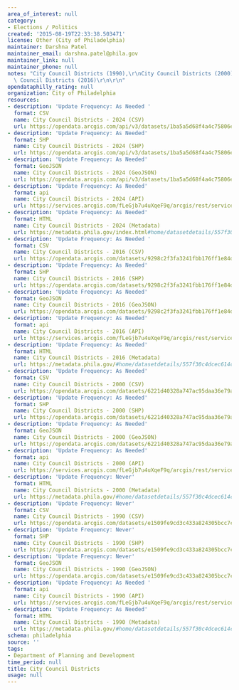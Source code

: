 ```yaml
---
area_of_interest: null
category:
- Elections / Politics
created: '2015-08-19T22:33:38.503471'
license: Other (City of Philadelphia)
maintainer: Darshna Patel
maintainer_email: darshna.patel@phila.gov
maintainer_link: null
maintainer_phone: null
notes: "City Council Districts (1990),\r\nCity Council Districts (2000), and\r\nCity\
  \ Council Districts (2016)\r\n\r\n"
opendataphilly_rating: null
organization: City of Philadelphia
resources:
- description: 'Update Frequency: As Needed '
  format: CSV
  name: City Council Districts - 2024 (CSV)
  url: https://opendata.arcgis.com/api/v3/datasets/1ba5a5d68f4a4c75806e78b1d9245924_0/downloads/data?format=csv&spatialRefId=4326&where=1%3D1
- description: 'Update Frequency: As Needed'
  format: SHP
  name: City Council Districts - 2024 (SHP)
  url: https://opendata.arcgis.com/api/v3/datasets/1ba5a5d68f4a4c75806e78b1d9245924_0/downloads/data?format=shp&spatialRefId=4326&where=1%3D1
- description: 'Update Frequency: As Needed'
  format: GeoJSON
  name: City Council Districts - 2024 (GeoJSON)
  url: https://opendata.arcgis.com/api/v3/datasets/1ba5a5d68f4a4c75806e78b1d9245924_0/downloads/data?format=geojson&spatialRefId=4326&where=1%3D1
- description: 'Update Frequency: As Needed'
  format: api
  name: City Council Districts - 2024 (API)
  url: https://services.arcgis.com/fLeGjb7u4uXqeF9q/arcgis/rest/services/Council_Districts_2024/FeatureServer/0/query?outFields=*&where=1%3D1
- description: 'Update Frequency: As Needed'
  format: HTML
  name: City Council Districts - 2024 (Metadata)
  url: https://metadata.phila.gov/index.html#home/datasetdetails/557f30c4dcec614c29ce8b67/representationdetails/629f61798ac3eb001e03cecd/
- description: 'Update Frequency: As Needed '
  format: CSV
  name: City Council Districts - 2016 (CSV)
  url: https://opendata.arcgis.com/datasets/9298c2f3fa3241fbb176ff1e84d33360_0.csv
- description: 'Update Frequency: As Needed'
  format: SHP
  name: City Council Districts - 2016 (SHP)
  url: https://opendata.arcgis.com/datasets/9298c2f3fa3241fbb176ff1e84d33360_0.zip
- description: 'Update Frequency: As Needed'
  format: GeoJSON
  name: City Council Districts - 2016 (GeoJSON)
  url: https://opendata.arcgis.com/datasets/9298c2f3fa3241fbb176ff1e84d33360_0.geojson
- description: 'Update Frequency: As Needed'
  format: api
  name: City Council Districts - 2016 (API)
  url: https://services.arcgis.com/fLeGjb7u4uXqeF9q/arcgis/rest/services/Council_Districts_2016/FeatureServer/0/query?outFields=*&where=1%3D1
- description: 'Update Frequency: As Needed'
  format: HTML
  name: City Council Districts - 2016 (Metadata)
  url: https://metadata.phila.gov/#home/datasetdetails/557f30c4dcec614c29ce8b67/representationdetails/557f30e1c579ea311699bb43/
- description: 'Update Frequency: As Needed'
  format: CSV
  name: City Council Districts - 2000 (CSV)
  url: https://opendata.arcgis.com/datasets/6221d40328a747ac95daa36e79a89bdd_0.csv
- description: 'Update Frequency: As Needed'
  format: SHP
  name: City Council Districts - 2000 (SHP)
  url: https://opendata.arcgis.com/datasets/6221d40328a747ac95daa36e79a89bdd_0.zip
- description: 'Update Frequency: As Needed'
  format: GeoJSON
  name: City Council Districts - 2000 (GeoJSON)
  url: https://opendata.arcgis.com/datasets/6221d40328a747ac95daa36e79a89bdd_0.geojson
- description: 'Update Frequency: As Needed'
  format: api
  name: City Council Districts - 2000 (API)
  url: https://services.arcgis.com/fLeGjb7u4uXqeF9q/arcgis/rest/services/Council_Districts_2000/FeatureServer/0/query?outFields=*&where=1%3D1
- description: 'Update Frequency: Never'
  format: HTML
  name: City Council Districts - 2000 (Metadata)
  url: https://metadata.phila.gov/#home/datasetdetails/557f30c4dcec614c29ce8b67/representationdetails/557f30e0c579ea311699bb42/
- description: 'Update Frequency: Never'
  format: CSV
  name: City Council Districts - 1990 (CSV)
  url: https://opendata.arcgis.com/datasets/e1509fe9cd3c433a824305bcc7c84797_0.csv
- description: 'Update Frequency: Never'
  format: SHP
  name: City Council Districts - 1990 (SHP)
  url: https://opendata.arcgis.com/datasets/e1509fe9cd3c433a824305bcc7c84797_0.zip
- description: 'Update Frequency: Never'
  format: GeoJSON
  name: City Council Districts - 1990 (GeoJSON)
  url: https://opendata.arcgis.com/datasets/e1509fe9cd3c433a824305bcc7c84797_0.geojson
- description: 'Update Frequency: As Needed '
  format: api
  name: City Council Districts - 1990 (API)
  url: https://services.arcgis.com/fLeGjb7u4uXqeF9q/arcgis/rest/services/Council_Districts_1990/FeatureServer/0/query?outFields=*&where=1%3D1
- description: 'Update Frequency: As Needed'
  format: HTML
  name: City Council Districts - 1990 (Metadata)
  url: https://metadata.phila.gov/#home/datasetdetails/557f30c4dcec614c29ce8b67/representationdetails/55438ad09b989a05172d0d83/
schema: philadelphia
source: ''
tags:
- Department of Planning and Development
time_period: null
title: City Council Districts
usage: null
---
```

